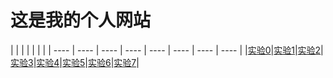 # 这是我的个人网站

|    |    |    |    |     |     | 
| ---- | ---- | ---- | ---- | ---- | ---- | ---- | ---- |
|[实验0](./html00/index.html)|[实验1](./html01/index.html)|[实验2](./html02/index.html)|[实验3](./html03/index.html)|[实验4](./html04/index.html)|[实验5](./html05/index.html)|[实验6](./html05/index.html)|[实验7](./html05/index.html)|

